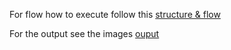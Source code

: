 For flow how to execute follow this <a href="https://github.com/sunkaraMallikarjuna28/WebSiteSummaryUsingFastAPI/blob/master/structure.txt"> structure & flow </a>

For the output see the images <a href="https://github.com/sunkaraMallikarjuna28/WebSiteSummaryUsingFastAPI/tree/master/output"> ouput </a> 
